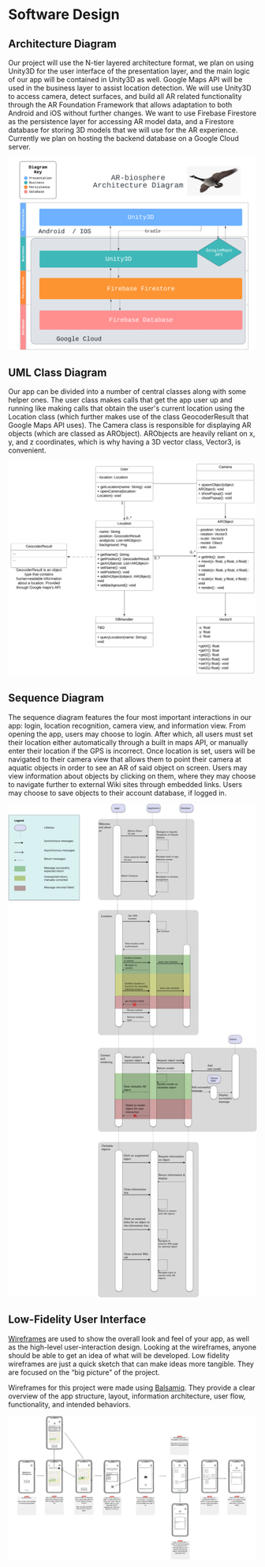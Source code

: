 # Software Design

## Architecture Diagram

Our project will use the N-tier layered architecture format, we plan on using Unity3D for the user interface of the presentation layer, and the main logic of our app will be contained in Unity3D as well. Google Maps API will be used in the business layer to assist location detection. We will use Unity3D to access camera, detect surfaces, and build all AR related functionality through the AR Foundation Framework that allows adaptation to both Android and iOS without further changes. We want to use Firebase Firestore as the persistence layer for accessing AR model data, and a Firestore database for storing 3D models that we will use for the AR experience. Currently we plan on hosting the backend database on a Google Cloud server.

![Architecture](../images/architecture2.png)


## UML Class Diagram

Our app can be divided into a number of central classes along with some helper ones. The user class makes calls that get the app user up and running like making calls that obtain the user's current location using the Location class (which further makes use of the class GeocoderResult that Google Maps API uses). The Camera class is responsible for displaying AR objects (which are classed as ARObject). ARObjects are heavily reliant on x, y, and z coordinates, which is why having a 3D vector class, Vector3, is convenient.

![UML](../images/uml.svg)

## Sequence Diagram

The sequence diagram features the four most important interactions in our app: login, location recognition, camera view, and information view. From opening the app, users may choose to login. After which, all users must set their location either automatically through a built in maps API, or manually enter their location if the GPS is incorrect. Once location is set, users will be navigated to their camera view that allows them to point their camera at aquatic objects in order to see an AR of said object on screen. Users may view information about objects by clicking on them, where they may choose to navigate further to external Wiki sites through embedded links. Users may choose to save objects to their account database, if logged in. 

![Sequence](../images/sequence.png)

## Low-Fidelity User Interface 

[Wireframes](https://balsamiq.com/learn/articles/what-are-wireframes/) are used to show the overall look and feel of your app, as well as the high-level user-interaction design. Looking at the wireframes, anyone should be able to get an idea of what will be developed. Low fidelity wireframes are just a quick sketch that can make ideas more tangible. They are focused on the “big picture” of the project.

Wireframes for this project were made using [Balsamiq](https://balsamiq.com/). They provide a clear overview of the app structure, layout, information architecture, user flow, functionality, and intended behaviors.

![Wireframes](../images/wireframes.png)

